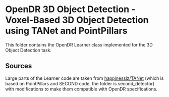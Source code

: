 # OpenDR 3D Object Detection - Voxel-Based 3D Object Detection using TANet and PointPillars

This folder contains the OpenDR Learner class implemented for the 3D Object Detection task. 

## Sources

Large parts of the Learner code are taken from [happinesslz/TANet](
https://github.com/happinesslz/TANet) (which is based on PointPillars and SECOND code, the folder is second_detector) with modifications to make them compatible 
with OpenDR specifications.
